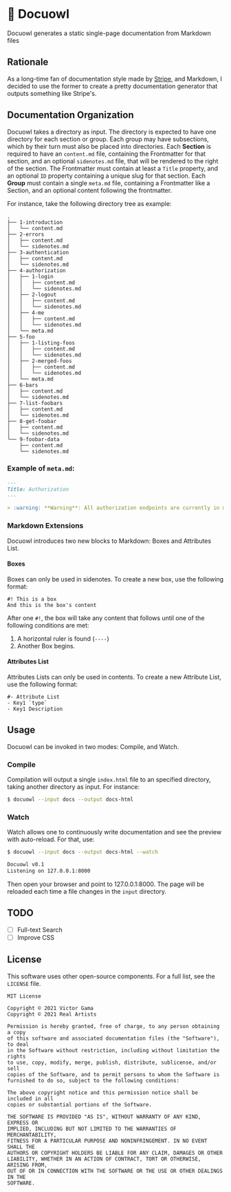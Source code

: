 # 🦉 Docuowl

Docuowl generates a static single-page documentation from Markdown files

## Rationale
As a long-time fan of documentation style made by [Stripe](https://stripe.com/docs/api),
and Markdown, I decided to use the former to create a pretty documentation generator
that outputs something like Stripe's.

## Documentation Organization
Docuowl takes a directory as input. The directory is expected to have one 
directory for each section or group. Each group may have subsections, which by 
their turn must also be placed into directories.
Each **Section** is required to have an `content.md` file, containing the 
Frontmatter for that section, and an optional `sidenotes.md` file, that will be
rendered to the right of the section. The Frontmatter must contain at least a
`Title` property, and an optional `ID` property containing a unique slug for that
section.
Each **Group** must contain a single `meta.md` file, containing a Frontmatter like
a Section, and an optional content following the frontmatter.

For instance, take the following directory tree as example:

```
.
├── 1-introduction
│   └── content.md
├── 2-errors
│   ├── content.md
│   └── sidenotes.md
├── 3-authentication
│   ├── content.md
│   └── sidenotes.md
├── 4-authorization
│   ├── 1-login
│   │   ├── content.md
│   │   └── sidenotes.md
│   ├── 2-logout
│   │   ├── content.md
│   │   └── sidenotes.md
│   ├── 4-me
│   │   ├── content.md
│   │   └── sidenotes.md
│   └── meta.md
├── 5-foo
│   ├── 1-listing-foos
│   │   ├── content.md
│   │   └── sidenotes.md
│   ├── 2-merged-foos
│   │   ├── content.md
│   │   └── sidenotes.md
│   └── meta.md
├── 6-bars
│   ├── content.md
│   └── sidenotes.md
├── 7-list-foobars
│   ├── content.md
│   └── sidenotes.md
├── 8-get-foobar
│   ├── content.md
│   └── sidenotes.md
└── 9-foobar-data
    ├── content.md
    └── sidenotes.md
```

### Example of `meta.md`:

```markdown
---
Title: Authorization
---

> :warning: **Warning**: All authorization endpoints are currently in maintenance
```

### Markdown Extensions

Docuowl introduces two new blocks to Markdown: Boxes and Attributes List.

#### Boxes
Boxes can only be used in sidenotes. To create a new box, use the following
format:

```
#! This is a box
And this is the box's content
```

After one `#!`, the box will take any content that follows until one of the 
following conditions are met:

1. A horizontal ruler is found (`----`)
2. Another Box begins.

#### Attributes List
Attributes Lists can only be used in contents. To create a new Attribute List,
use the following format:

```
#- Attribute List
- Key1 `type`
- Key1 Description
```

## Usage
Docuowl can be invoked in two modes: Compile, and Watch.

### Compile
Compilation will output a single `index.html` file to an specified directory, 
taking another directory as input. For instance:

```bash
$ docuowl --input docs --output docs-html
```

### Watch
Watch allows one to continuously write documentation and see the preview with
auto-reload. For that, use:

```bash
$ docuowl --input docs --output docs-html --watch

Docuowl v0.1
Listening on 127.0.0.1:8000
```

Then open your browser and point to 127.0.0.1:8000. The page will be reloaded 
each time a file changes in the `input` directory.

## TODO
- [ ] Full-text Search
- [ ] Improve CSS

## License

This software uses other open-source components. For a full list, see the `LICENSE` file.

```
MIT License

Copyright © 2021 Victor Gama
Copyright © 2021 Real Artists

Permission is hereby granted, free of charge, to any person obtaining a copy
of this software and associated documentation files (the "Software"), to deal
in the Software without restriction, including without limitation the rights
to use, copy, modify, merge, publish, distribute, sublicense, and/or sell
copies of the Software, and to permit persons to whom the Software is
furnished to do so, subject to the following conditions:

The above copyright notice and this permission notice shall be included in all
copies or substantial portions of the Software.

THE SOFTWARE IS PROVIDED "AS IS", WITHOUT WARRANTY OF ANY KIND, EXPRESS OR
IMPLIED, INCLUDING BUT NOT LIMITED TO THE WARRANTIES OF MERCHANTABILITY,
FITNESS FOR A PARTICULAR PURPOSE AND NONINFRINGEMENT. IN NO EVENT SHALL THE
AUTHORS OR COPYRIGHT HOLDERS BE LIABLE FOR ANY CLAIM, DAMAGES OR OTHER
LIABILITY, WHETHER IN AN ACTION OF CONTRACT, TORT OR OTHERWISE, ARISING FROM,
OUT OF OR IN CONNECTION WITH THE SOFTWARE OR THE USE OR OTHER DEALINGS IN THE
SOFTWARE.
```